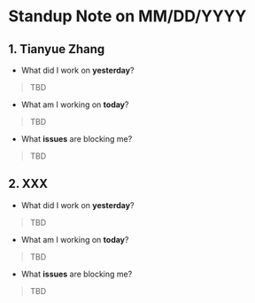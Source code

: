 # Standup Note on MM/DD/YYYY
## 1. Tianyue Zhang
- What did I work on __yesterday__?
> TBD
- What am I working on __today__?
> TBD
- What __issues__ are blocking me?
> TBD
## 2. XXX
- What did I work on __yesterday__?
> TBD
- What am I working on __today__?
> TBD
- What __issues__ are blocking me?
> TBD